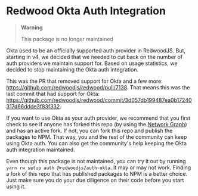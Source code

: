 Redwood Okta Auth Integration
=============================

> **Warning**
>
> This package is no longer maintained

Okta used to be an officially supported auth provider in RedwoodJS. But,
starting in v4, we decided that we needed to cut back on the number of auth
providers we maintain support for. Based on usage statistics, we decided to
stop maintaining the Okta auth integration.

This was the PR that removed support for Okta and a few more:
https://github.com/redwoodjs/redwood/pull/7138. That means this was the last
commit that had support for Okta:
https://github.com/redwoodjs/redwood/commit/3d057db199487ea0b17240317d66ddde3f83f332.

If you want to use Okta as your auth provider, we recommend that you first
check to see if anyone has forked this repo (by using the
[Network Graph](https://github.com/redwoodjs/auth-okta/network)) and has an
active fork. If not, you can fork this repo and publish the packages to NPM.
That way, you and the rest of the community can keep using Okta auth. You can
also get the community's help keeping the Okta auth integration maintained.

Even though this package is not maintained, you can try it out by running
`yarn rw setup auth @redwoodjs/auth-okta`. It may or may not work. Finding a
fork of this repo that has published packages to NPM is a better choice. Just
make sure you do your due diligence on their code before you start using it.
